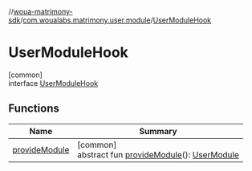 //[woua-matrimony-sdk](../../../index.md)/[com.woualabs.matrimony.user.module](../index.md)/[UserModuleHook](index.md)

# UserModuleHook

[common]\
interface [UserModuleHook](index.md)

## Functions

| Name | Summary |
|---|---|
| [provideModule](provide-module.md) | [common]<br>abstract fun [provideModule](provide-module.md)(): [UserModule](../-user-module/index.md) |
